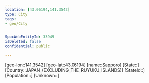 ```yaml
---
location: [43.06194,141.3542]
type: City
tags:
- geo/City


SpocWebEntityId: 33949
isDeleted: false
confidential: public

---
```

[geo-lon::141.3542]
[geo-lat::43.06194]
[name::Sapporo]
[State::]
[Country::JAPAN_(EXCLUDING_THE_RUYUKU_ISLANDS)]
[StateId::]
[Population::]
[Unknown::]

